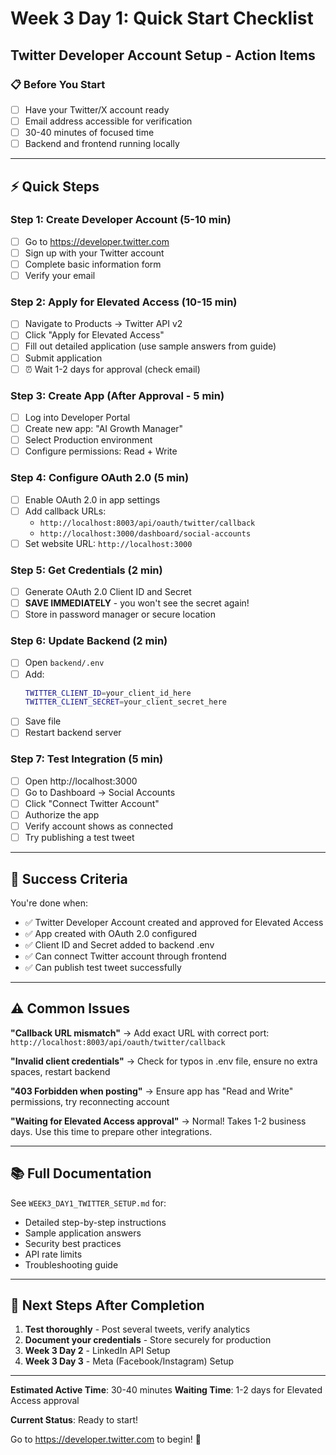 # Week 3 Day 1: Quick Start Checklist

## Twitter Developer Account Setup - Action Items

### 📋 Before You Start
- [ ] Have your Twitter/X account ready
- [ ] Email address accessible for verification
- [ ] 30-40 minutes of focused time
- [ ] Backend and frontend running locally

---

## ⚡ Quick Steps

### Step 1: Create Developer Account (5-10 min)
- [ ] Go to https://developer.twitter.com
- [ ] Sign up with your Twitter account
- [ ] Complete basic information form
- [ ] Verify your email

### Step 2: Apply for Elevated Access (10-15 min)
- [ ] Navigate to Products → Twitter API v2
- [ ] Click "Apply for Elevated Access"
- [ ] Fill out detailed application (use sample answers from guide)
- [ ] Submit application
- [ ] ⏰ Wait 1-2 days for approval (check email)

### Step 3: Create App (After Approval - 5 min)
- [ ] Log into Developer Portal
- [ ] Create new app: "AI Growth Manager"
- [ ] Select Production environment
- [ ] Configure permissions: Read + Write

### Step 4: Configure OAuth 2.0 (5 min)
- [ ] Enable OAuth 2.0 in app settings
- [ ] Add callback URLs:
  - `http://localhost:8003/api/oauth/twitter/callback`
  - `http://localhost:3000/dashboard/social-accounts`
- [ ] Set website URL: `http://localhost:3000`

### Step 5: Get Credentials (2 min)
- [ ] Generate OAuth 2.0 Client ID and Secret
- [ ] **SAVE IMMEDIATELY** - you won't see the secret again!
- [ ] Store in password manager or secure location

### Step 6: Update Backend (2 min)
- [ ] Open `backend/.env`
- [ ] Add:
  ```bash
  TWITTER_CLIENT_ID=your_client_id_here
  TWITTER_CLIENT_SECRET=your_client_secret_here
  ```
- [ ] Save file
- [ ] Restart backend server

### Step 7: Test Integration (5 min)
- [ ] Open http://localhost:3000
- [ ] Go to Dashboard → Social Accounts
- [ ] Click "Connect Twitter Account"
- [ ] Authorize the app
- [ ] Verify account shows as connected
- [ ] Try publishing a test tweet

---

## 🎯 Success Criteria

You're done when:
- ✅ Twitter Developer Account created and approved for Elevated Access
- ✅ App created with OAuth 2.0 configured
- ✅ Client ID and Secret added to backend .env
- ✅ Can connect Twitter account through frontend
- ✅ Can publish test tweet successfully

---

## ⚠️ Common Issues

**"Callback URL mismatch"**
→ Add exact URL with correct port: `http://localhost:8003/api/oauth/twitter/callback`

**"Invalid client credentials"**
→ Check for typos in .env file, ensure no extra spaces, restart backend

**"403 Forbidden when posting"**
→ Ensure app has "Read and Write" permissions, try reconnecting account

**"Waiting for Elevated Access approval"**
→ Normal! Takes 1-2 business days. Use this time to prepare other integrations.

---

## 📚 Full Documentation

See `WEEK3_DAY1_TWITTER_SETUP.md` for:
- Detailed step-by-step instructions
- Sample application answers
- Security best practices
- API rate limits
- Troubleshooting guide

---

## 🚀 Next Steps After Completion

1. **Test thoroughly** - Post several tweets, verify analytics
2. **Document your credentials** - Store securely for production
3. **Week 3 Day 2** - LinkedIn API Setup
4. **Week 3 Day 3** - Meta (Facebook/Instagram) Setup

---

**Estimated Active Time**: 30-40 minutes
**Waiting Time**: 1-2 days for Elevated Access approval

**Current Status**: Ready to start!

Go to https://developer.twitter.com to begin! 🚀
